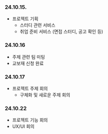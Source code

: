 
### 24.10.15.
- 프로젝트 기획
    - 스터디 관련 서비스
    - 취업 준비 서비스 (면접 스터디, 공고 확인 등)

### 24.10.16
- 주제 관련 팀 미팅
- 교보재 신청 완료

### 24.10.17
- 프로젝트 주제 회의
    - 구체화 및 새로운 주제 회의

### 24.10.22
- 프로젝트 기능 회의
- UX/UI 회의
